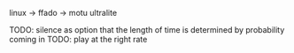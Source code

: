 
linux -> ffado -> motu ultralite 

TODO: silence as option that the length of time is determined by probability coming in
TODO: play at the right rate